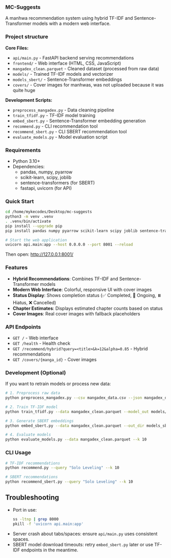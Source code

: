 ### MC-Suggests

A manhwa recommendation system using hybrid TF-IDF and Sentence-Transformer models with a modern web interface.

### Project structure

**Core Files:**
- `api/main.py` - FastAPI backend serving recommendations
- `frontend/` - Web interface (HTML, CSS, JavaScript)
- `mangadex_clean.parquet` - Cleaned dataset (processed from raw data)
- `models/` - Trained TF-IDF models and vectorizer
- `models_sbert/` - Sentence-Transformer embeddings
- `covers/` - Cover images for manhwas, was not uploaded because it was quite huge

**Development Scripts:**
- `preprocess_mangadex.py` - Data cleaning pipeline
- `train_tfidf.py` - TF-IDF model training
- `embed_sbert.py` - Sentence-Transformer embedding generation
- `recommend.py` - CLI recommendation tool
- `recommend_sbert.py` - CLI SBERT recommendation tool
- `evaluate_models.py` - Model evaluation script

### Requirements

- Python 3.10+
- Dependencies:
  - pandas, numpy, pyarrow
  - scikit-learn, scipy, joblib
  - sentence-transformers (for SBERT)
  - fastapi, uvicorn (for API)

### Quick Start

```bash
cd /home/mykecodes/Desktop/mc-suggests
python3 -m venv .venv
. .venv/bin/activate
pip install --upgrade pip
pip install pandas numpy pyarrow scikit-learn scipy joblib sentence-transformers fastapi uvicorn[standard]

# Start the web application
uvicorn api.main:app --host 0.0.0.0 --port 8001 --reload
```

Then open: http://127.0.0.1:8001/

### Features

- **Hybrid Recommendations**: Combines TF-IDF and Sentence-Transformer models
- **Modern Web Interface**: Colorful, responsive UI with cover images
- **Status Display**: Shows completion status (✅ Completed, 🔄 Ongoing, ⏸️ Hiatus, ❌ Cancelled)
- **Chapter Estimates**: Displays estimated chapter counts based on status
- **Cover Images**: Real cover images with fallback placeholders

### API Endpoints

- `GET /` - Web interface
- `GET /health` - Health check
- `GET /recommend/hybrid?query=<title>&k=12&alpha=0.85` - Hybrid recommendations
- `GET /covers/{manga_id}` - Cover images

### Development (Optional)

If you want to retrain models or process new data:

```bash
# 1. Preprocess raw data
python preprocess_mangadex.py --csv mangadex_data.csv --json mangadex_data.json --out mangadex_clean.parquet

# 2. Train TF-IDF model
python train_tfidf.py --data mangadex_clean.parquet --model_out models/tfidf_vectorizer.joblib --matrix_out models/tfidf_matrix.npz

# 3. Generate SBERT embeddings
python embed_sbert.py --data mangadex_clean.parquet --out_dir models_sbert

# 4. Evaluate models
python evaluate_models.py --data mangadex_clean.parquet --k 10
```

### CLI Usage

```bash
# TF-IDF recommendations
python recommend.py --query "Solo Leveling" --k 10

# SBERT recommendations  
python recommend_sbert.py --query "Solo Leveling" --k 10
```

## Troubleshooting

- Port in use:
  ```bash
  ss -ltnp | grep 8000
  pkill -f 'uvicorn api.main:app'
  ```
- Server crash about tabs/spaces: ensure `api/main.py` uses consistent spaces.
- SBERT model download timeouts: retry `embed_sbert.py` later or use TF-IDF endpoints in the meantime.


